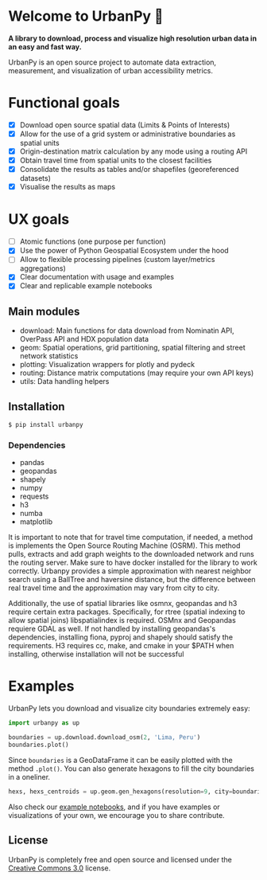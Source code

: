 # Welcome to UrbanPy :city_sunrise:

**A library to download, process and visualize high resolution urban data in an easy and fast way.**

UrbanPy is an open source project to automate data extraction, measurement, and visualization of urban accessibility metrics.

# Functional goals

- [x] Download open source spatial data (Limits & Points of Interests)
- [x] Allow for the use of a grid system or administrative boundaries as spatial units 
- [x] Origin-destination matrix calculation by any mode using a routing API
- [x] Obtain travel time from spatial units to the closest facilities
- [x] Consolidate the results as tables and/or shapefiles (georeferenced datasets)
- [x] Visualise the results as maps

# UX goals

- [ ] Atomic functions (one purpose per function)
- [x] Use the power of Python Geospatial Ecosystem under the hood
- [ ] Allow to flexible processing pipelines (custom layer/metrics aggregations)
- [x] Clear documentation with usage and examples
- [x] Clear and replicable example notebooks

## Main modules

- download: Main functions for data download from Nominatin API, OverPass API and HDX population data
- geom: Spatial operations, grid partitioning, spatial filtering and street network statistics
- plotting: Visualization wrappers for plotly and pydeck
- routing: Distance matrix computations (may require your own API keys)
- utils: Data handling helpers

## Installation

```sh
$ pip install urbanpy
```

### Dependencies

* pandas
* geopandas
* shapely
* numpy
* requests
* h3
* numba
* matplotlib

It is important to note that for travel time computation, if needed, a method
is implements the Open Source Routing Machine (OSRM). This method pulls, extracts and
add graph weights to the downloaded network and runs the routing server. Make sure
to have docker installed for the library to work correctly. Urbanpy provides a
simple approximation with nearest neighbor search using a
BallTree and haversine distance, but the difference between
real travel time and the approximation may vary from city to city.  

Additionally, the use of spatial libraries like osmnx, geopandas and h3 require certain extra packages.
Specifically, for rtree (spatial indexing to allow spatial joins) libspatialindex is required.
OSMnx and Geopandas requiere GDAL as well. If not handled by installing geopandas's dependencies, installing
fiona, pyproj and shapely should satisfy the requirements.
H3 requires cc, make, and cmake in your $PATH when installing, otherwise installation will not be successful

# Examples

UrbanPy lets you download and visualize city boundaries extremely easy:
```python
import urbanpy as up

boundaries = up.download.download_osm(2, 'Lima, Peru')
boundaries.plot()
```

Since `boundaries` is a GeoDataFrame it can be easily plotted with the method `.plot()`. You can also generate hexagons to fill the city boundaries in a oneliner.

```python
hexs, hexs_centroids = up.geom.gen_hexagons(resolution=9, city=boundaries)
```

Also check our [example notebooks](/notebooks), and if you have examples or visualizations of your own, we encourage you to share contribute.

## License

UrbanPy is completely free and open source and licensed under the [Creative Commons 3.0](https://creativecommons.org/licenses/by-nc-nd/3.0/igo/) license.
